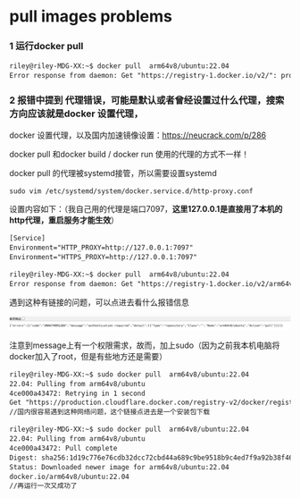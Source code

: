 # pull images problems

### 1 运行docker pull

```apache
riley@riley-MDG-XX:~$ docker pull  arm64v8/ubuntu:22.04
Error response from daemon: Get "https://registry-1.docker.io/v2/": proxyconnect tcp: dial tcp 127.0.0.1:7890: connect: connection refused
```

### 2 报错中提到 代理错误，可能是默认或者曾经设置过什么代理，搜索方向应该就是docker 设置代理，

docker 设置代理，以及国内加速镜像设置：https://neucrack.com/p/286

docker pull 和docker build / docker run 使用的代理的方式不一样！

docker pull 的代理被systemd接管，所以需要设置systemd

```apache
sudo vim /etc/systemd/system/docker.service.d/http-proxy.conf
```

设置内容如下：（我自己用的代理是端口7097，**这里127.0.0.1是直接用了本机的http代理，重启服务才能生效**）

```apache
[Service]
Environment="HTTP_PROXY=http://127.0.0.1:7097"
Environment="HTTPS_PROXY=http://127.0.0.1:7097"
```

```apache
riley@riley-MDG-XX:~$ docker pull  arm64v8/ubuntu:22.04
Error response from daemon: Get "https://registry-1.docker.io/v2/arm64v8/ubuntu/manifests/sha256:1d19c776e76cdb32dcc72cbd44a689c9be9518b9c4ed7f9a92b38f46176b931b": EOF
```

遇到这种有链接的问题，可以点进去看什么报错信息

![1721009003554](images/dockerpull错误/1721009003554.png)

注意到message上有一个权限需求，故而，加上sudo（因为之前我本机电脑将docker加入了root，但是有些地方还是需要）

```apache
riley@riley-MDG-XX:~$ sudo docker pull  arm64v8/ubuntu:22.04
22.04: Pulling from arm64v8/ubuntu
4ce000a43472: Retrying in 1 second 
Get "https://production.cloudflare.docker.com/registry-v2/docker/registry/v2/blobs/sha256/4c/4ce000a43472e4a2527834764b5044674760f1e2a766480798d03a93b51a0b39/data?verify=1721010649-zYGa1V8OYnYFvO9oyyicGU4GZH8%3D": EOF
//国内很容易遇到这种网络问题，这个链接点进去是一个安装包下载
```

```apache
riley@riley-MDG-XX:~$ sudo docker pull  arm64v8/ubuntu:22.04
22.04: Pulling from arm64v8/ubuntu
4ce000a43472: Pull complete 
Digest: sha256:1d19c776e76cdb32dcc72cbd44a689c9be9518b9c4ed7f9a92b38f46176b931b
Status: Downloaded newer image for arm64v8/ubuntu:22.04
docker.io/arm64v8/ubuntu:22.04
//再运行一次又成功了
```
